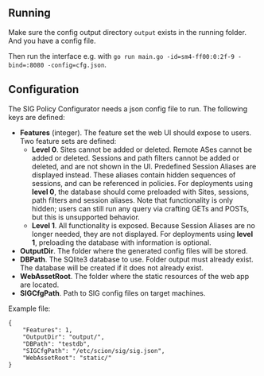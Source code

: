 ## Running

Make sure the config output directory `output` exists in the running folder. And you have a config file.

Then run the interface e.g. with `go run main.go -id=sm4-ff00:0:2f-9 -bind=:8080 -config=cfg.json`.

## Configuration

The SIG Policy Configurator needs a json config file to run. The following keys are defined:
* **Features** (integer). The feature set the web UI should expose to users. Two
  feature sets are defined:
  * **Level 0**. Sites cannot be added or deleted. Remote ASes cannot be added
    or deleted. Sessions and path filters cannot be added or deleted, and are
    not shown in the UI. Predefined Session Aliases are displayed instead. These
    aliases contain hidden sequences of sessions, and can be referenced in
    policies. For deployments using **level 0**, the database should come preloaded
    with Sites, sessions, path filters and session aliases. Note that functionality
    is only hidden; users can still run any query via crafting GETs and POSTs, but
    this is unsupported behavior.
  * **Level 1**. All functionality is exposed. Because Session Aliases are no
    longer needed, they are not displayed. For deployments using **level 1**,
    preloading the database with information is optional.
* **OutputDir**. The folder where the generated config files will be stored.
* **DBPath**. The SQlite3 database to use. Folder output must already exist.
  The database will be created if it does not already exist.
* **WebAssetRoot**. The folder where the static resources of the web app are
  located.
* **SIGCfgPath**. Path to SIG config files on target machines.

Example file:
```
{
    "Features": 1,
    "OutputDir": "output/",
    "DBPath": "testdb",
    "SIGCfgPath": "/etc/scion/sig/sig.json",
    "WebAssetRoot": "static/"
}
```
